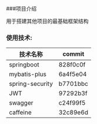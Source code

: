 ###项目介绍

用于搭建其他项目的最基础框架结构

### 使用技术:
| 技术名称 | commit |
| ---- | ---- |
|springboot | 828f0c0f |
|mybatis-plus |6a4f5e04|
|spring-security |b7701bbc |
|JWT | 97292b3f |
|swagger | c24f99f5|
| caffeine | 32c89e6d  | 


